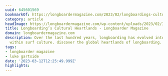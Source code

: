 ```yaml
---
uuid: 645601569
bookmarkOf: https://longboardermagazine.com/2023/02/longboardings-cultural-heartlands/
category: article
headImage: https://longboardermagazine.com/wp-content/uploads/2023/02/Imsouane_@imsouanesurfhouse.jpg
title: Longboarding’s Cultural Heartlands - Longboarder Magazine
domain: longboardermagazine.com
description: Over the last hundred years, longboarding has evolved into a unique movement
  within surf culture. discover the global heartlands of longboarding.
tags:
- longboarder magazine
- luke gartside
date: '2023-03-12T12:25:49.999Z'
highlights:
---
```



